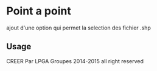 Point a  point
==============

ajout d'une option qui permet la selection des fichier .shp

Usage
-------
CREER Par LPGA Groupes
2014-2015
all right reserved
